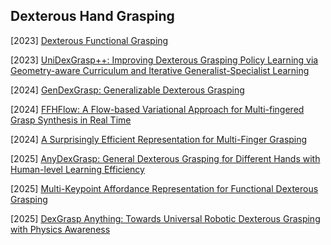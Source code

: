 ## Dexterous Hand Grasping

[2023] [Dexterous Functional Grasping](https://arxiv.org/abs/2312.02975)

[2023] [UniDexGrasp++: Improving Dexterous Grasping Policy Learning via Geometry-aware Curriculum and Iterative Generalist-Specialist Learning](https://arxiv.org/abs/2304.00464)

[2024] [GenDexGrasp: Generalizable Dexterous Grasping](https://arxiv.org/abs/2210.00722)

[2024] [FFHFlow: A Flow-based Variational Approach for Multi-fingered Grasp Synthesis in Real Time](https://arxiv.org/abs/2407.15002)

[2024] [A Surprisingly Efficient Representation for Multi-Finger Grasping](https://arxiv.org/abs/2408.02455)

[2025] [AnyDexGrasp: General Dexterous Grasping for Different Hands with Human-level Learning Efficiency](https://arxiv.org/abs/2502.16420)

[2025] [Multi-Keypoint Affordance Representation for Functional Dexterous Grasping](https://arxiv.org/abs/2502.20018)

[2025] [DexGrasp Anything: Towards Universal Robotic Dexterous Grasping with Physics Awareness](https://arxiv.org/abs/2503.08257)